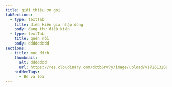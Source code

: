 ```yaml
---
title: giới thiệu ơn gọi
tabSections:
  - type: textTab
    title: điều kiện gia nhập dòng
    body: đang thử điều kiện
  - type: textTab
    title: quên rồi
    body: ddddddddd
sections:
  - title: mục đích
    thumbnail:
      alt: ddddddd
      url: https://res.cloudinary.com/dxtb6rv7y/image/upload/v1726132095/phu_quoc_cblokq.jpg
    hiddenTags:
      - Bé và lời
---
```


